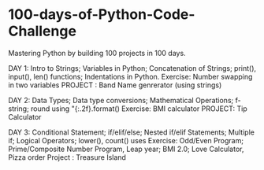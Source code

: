 # 100-days-of-Python-Code-Challenge
Mastering Python by building 100 projects in 100 days.

DAY 1: 
Intro to Strings;
Variables in Python;
Concatenation of Strings;
print(), input(), len() functions;
Indentations in Python.
Exercise: Number swapping in two variables
PROJECT : Band Name genrerator (using strings)

DAY 2:
Data Types;
Data type conversions;
Mathematical Operations;
f-string;
round using "{:.2f}.format()
Exercise: BMI calculator
PROJECT: Tip Calculator 

DAY 3:
Conditional Statement;
if/elif/else;
Nested if/elif Statements;
Multiple if;
Logical Operators;
lower(), count() uses
Exercise: Odd/Even Program; Prime/Composite Number Program, Leap year; BMI 2.0; Love Calculator, Pizza order
Project : Treasure Island

